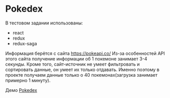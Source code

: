 # Pokedex

В тестовом задании использованы:
* react
* redux
* redux-saga

Информация берётся с сайта https://pokeapi.co/
Из-за особенностей API этого сайта получение информации об 1 покемоне занимает 3-4 секунды.
Кроме того, сайт-источник не умеет фильтровать и сортировать данные, он умеет их только отдавать.
Именно поэтому в проекте получаем данные только о 40 покемонах(загрузка занимает примерно 1 минуту).


Демо
<a target="_blank" href="https://maksim-korzhov.github.io/pokedex/dist/index.html">Pokedex</a>